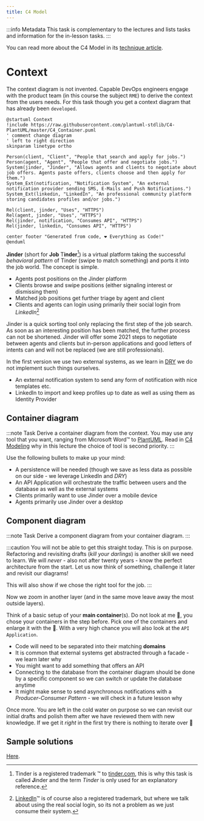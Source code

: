 ```yaml
---
title: C4 Model
---
```


:::info Metadata
This task is complementary to the lectures and lists tasks and information for the in-lesson tasks.
:::

You can read more about the C4 Model in its [technique article](/docs/techniques/c4-modeling).

# Context

The context diagram is not invented. Capable DevOps engineers engage with the product team (in this course the subject `RME`) to derive the context from the users needs.
For this task though you get a context diagram that has already been `developed`.

```plantuml
@startuml Context
!include https://raw.githubusercontent.com/plantuml-stdlib/C4-PlantUML/master/C4_Container.puml
' comment change diagram
' left to right direction
skinparam linetype ortho

Person(client, "Client", "People that search and apply for jobs.")
Person(agent, "Agent", "People that offer and negotiate jobs.")
System(jinder, "Jinder", "Allows agents and clients to negotiate about job offers. Agents paste offers, clients choose and then apply for them.")
System_Ext(notification, "Notification System", "An external notification provider sending SMS, E-Mails and Push Notifications.")
System_Ext(linkedin, "LinkedIn", "An professional community platform storing candidates profiles and/or jobs.")

Rel(client, jinder, "Uses", "HTTPS")
Rel(agent, jinder, "Uses", "HTTPS")
Rel(jinder, notification, "Consumes API", "HTTPS")
Rel(jinder, linkedin, "Consumes API", "HTTPS")

center footer "Generated from code, ❤️ Everything as Code!"
@enduml
```

**Jinder** (short for **Job** T**inder**[^1]) is a virtual platform taking the successful _behavioral pattern_ of Tinder (swipe to match something) and ports it into the job world. The concept is simple.

[^1]: Tinder is a registered trademark ™️ to [tinder.com](https://policies.tinder.com/intellectual-property/intl/en), this is why this task is called **J**inder and the term _Tinder_ is only used for an explanatory reference.

* Agents post positions on the Jinder platform
* Clients browse and swipe positions (either signaling interest or dismissing them)
* Matched job positions get further triage by agent and client 
* Clients and agents can login using primarily their social login from _LinkedIn_[^2]

[^2]: [LinkedIn](https://brand.linkedin.com/policies)™️ is of course also a registered trademark, but where we talk about using the real social login, so its not a problem as we just consume their system.

Jinder is a quick sorting tool only replacing the first step of the job search. As soon as an interesting position has been matched, the further process can not be shortened. Jinder will offer some 2021 steps to negotiate between agents and clients but in-person applications and good letters of intents can and will not be replaced (we are still professionals).

In the first version we use two external systems, as we learn in [DRY](/docs/theory/principles#do-not-repeat) we do not implement such things ourselves.

* An external notification system to send any form of notification with nice templates etc.
* LinkedIn to import and keep profiles up to date as well as using them as Identity Provider

## Container diagram
:::note Task
Derive a container diagram from the context. You may use any tool that you want, ranging from Microsoft Word™️ to [PlantUML](/docs/tools/plantuml). Read in [C4 Modeling](/docs/techniques/c4-modeling) why in this lecture the choice of tool is second priority.
:::

Use the following bullets to make up your mind:

* A persistence will be needed (though we save as less data as possible on our side - we leverage LinkedIn and _DRY_)
* An API Application will orchestrate the traffic between users and the database as well as the external systems
* Clients primarily want to use Jinder over a mobile device
* Agents primarily use Jinder over a desktop

## Component diagram
:::note Task
Derive a component diagram from your container diagram.
:::

:::caution
You will not be able to get this straight today. This is on purpose. Refactoring and revisiting drafts (_kill your darlings_) is another skill we need to learn. We will _never_ - also not after twenty years - know the perfect architecture from the start. Let us now think of something, challenge it later and revisit our diagrams!

This will also show if we chose the right tool for the job.
:::

Now we zoom in another layer (and in the same move leave away the most outside layers).

Think of a basic setup of your **main container**(s). Do not look at me 👀, you chose your containers in the step before. Pick one of the containers and enlarge it with the 🔎. With a very high chance you will also look at the `API Application`.

* Code will need to be separated into their matching **domains**
* It is common that external systems get abstracted through a facade - we learn later why
* You might want to add something that offers an API
* Connecting to the database from the container diagram should be done by a specific component so we can switch or update the database anytime
* It might make sense to send asynchronous notifications with a _Producer-Consumer Pattern_ - we will check in a future lesson why

Once more. You are left in the cold water on purpose so we can revisit our initial drafts and polish them after we have reviewed them with new knowledge. If we get it _right_ in the first try there is nothing to iterate over 🔁

## Sample solutions
[Here](/docs/tasks/bites/solutions/c4-model).